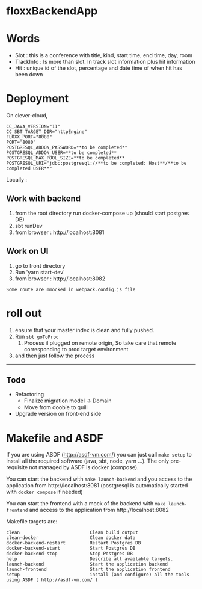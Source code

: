 # floxxBackendApp
  

# Words

 - Slot : this is a conference with title, kind, start time, end time, day, room
 - TrackInfo : Is more than slot. In track slot information plus hit information
 - Hit :  unique id of the slot, percentage and date time of when hit has been down

# Deployment

On clever-cloud, 

    CC_JAVA_VERSION="11"
    CC_SBT_TARGET_DIR="httpEngine"
    FLOXX_PORT="8080"
    PORT="8080"
    POSTGRESQL_ADDON_PASSWORD=**to be completed**
    POSTGRESQL_ADDON_USER=**to be completed**
    POSTGRESQL_MAX_POOL_SIZE=**to be completed**
    POSTGRESQL_URI="jdbc:postgresql://**to be completed: Host**/**to be completed USER**"
      
Locally : 

 ## Work with backend

1) from the root directory run docker-compose up (should start postgres DB)
2) sbt runDev
3) from browser : http://localhost:8081

## Work on UI

1) go to front directory
2) Run  'yarn start-dev'
3) from browser : http://localhost:8082 

`Some route are mmocked in webpack.config.js file`


# roll out

1) ensure that your master index is clean and fully pushed.
2) Run `sbt goToProd` 
   1) Process il plugged on remote origin, So take care that remote corresponding to prod target environment
3) and then just follow the process


-----


## Todo 

 - Refactoring 
   - Finalize migration model -> Domain
   - Move from doobie to quill
 - Upgrade version on front-end side 
 

# Makefile and ASDF

If you are using ASDF (http://asdf-vm.com/) you can just call `make setup` to install all the required software (java, sbt, node, yarn ...). The only pre-requisite not managed by ASDF is docker (compose).

You can start the backend with `make launch-backend` and you access to the application from http://localhost:8081 (postgresql is automatically started with `docker compose` if needed)

You can start the frontend with a mock of the backend with `make launch-frontend` and access to the application from http://localhost:8082

Makefile targets are:

```
clean                          Clean build output
clean-docker                   Clean docker data
docker-backend-restart         Restart Postgres DB
docker-backend-start           Start Postgres DB
docker-backend-stop            Stop Postgres DB
help                           Describe all available targets.
launch-backend                 Start the application backend
launch-frontend                Start the application frontend
setup                          install (and configure) all the tools using ASDF ( http://asdf-vm.com/ )
```
